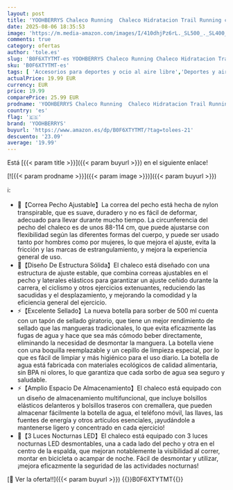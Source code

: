 ```yaml
---
layout: post
title: 'YOOHBERRYS Chaleco Running  Chaleco Hidratacion Trail Running con 3 Luces LED Nocturnas  Mochila Hidratacion Trail con Botella de Agua de 500 ml  Chaleco para Correr Hombre y Mujer'
date: 2025-08-06 18:35:53
image: 'https://m.media-amazon.com/images/I/410dhjPz6rL._SL500_._SL400_.jpg'
comments: true
category: ofertas
author: 'tole.es'
slug: 'B0F6XTYTMT-es YOOHBERRYS Chaleco Running Chaleco Hidratacion Trail...'
sku: 'B0F6XTYTMT-es'
tags: [ 'Accesorios para deportes y ocio al aire libre','Deportes y aire libre','Packs y bolsas de hidratación para ciclismo','mochila','yoohberrys','🇪🇸', ]
actualPrice: 19.99 EUR
currency: EUR
price: 19.99
comparePrice: 25.99 EUR
prodname: 'YOOHBERRYS Chaleco Running  Chaleco Hidratacion Trail Running con 3 Luces LED Nocturnas  Mochila Hidratacion Trail con Botella de Agua de 500 ml  Chaleco para Correr Hombre y Mujer'
country: 'es'
flag: '🇪🇸'
brand: 'YOOHBERRYS'
buyurl: 'https://www.amazon.es/dp/B0F6XTYTMT/?tag=tolees-21'
descuento: '23.09'
average: '19.99'
---
```


Está [{{< param title >}}]({{< param buyurl >}}) en el siguiente enlace!

[![{{< param prodname >}}]({{< param image >}})]({{< param buyurl >}})

ℹ️:

- 🏃‍【Correa Pecho Ajustable】La correa del pecho está hecha de nylon transpirable, que es suave, duradero y no es fácil de deformar, adecuado para llevar durante mucho tiempo. La circunferencia del pecho del chaleco es de unos 88-114 cm, que puede ajustarse con flexibilidad según las diferentes formas del cuerpo, y puede ser usado tanto por hombres como por mujeres, lo que mejora el ajuste, evita la fricción y las marcas de estrangulamiento, y mejora la experiencia general de uso.
- 🏃‍【Diseño De Estructura Sólida】El chaleco está diseñado con una estructura de ajuste estable, que combina correas ajustables en el pecho y laterales elásticos para garantizar un ajuste ceñido durante la carrera, el ciclismo y otros ejercicios extenuantes, reduciendo las sacudidas y el desplazamiento, y mejorando la comodidad y la eficiencia general del ejercicio.
- ⚡【Excelente Sellado】La nueva botella para sorber de 500 ml cuenta con un tapón de sellado giratorio, que tiene un mejor rendimiento de sellado que las mangueras tradicionales, lo que evita eficazmente las fugas de agua y hace que sea más cómodo beber directamente, eliminando la necesidad de desmontar la manguera. La botella viene con una boquilla reemplazable y un cepillo de limpieza especial, por lo que es fácil de limpiar y más higiénico para el uso diario. La botella de agua está fabricada con materiales ecológicos de calidad alimentaria, sin BPA ni olores, lo que garantiza que cada sorbo de agua sea seguro y saludable.
- ⚡【Amplio Espacio De Almacenamiento】El chaleco está equipado con un diseño de almacenamiento multifuncional, que incluye bolsillos elásticos delanteros y bolsillos traseros con cremallera, que pueden almacenar fácilmente la botella de agua, el teléfono móvil, las llaves, las fuentes de energía y otros artículos esenciales, ¡ayudándole a mantenerse ligero y concentrado en cada ejercicio!
- 🏃‍【3 Luces Nocturnas LED】El chaleco está equipado con 3 luces nocturnas LED desmontables, una a cada lado del pecho y otra en el centro de la espalda, que mejoran notablemente la visibilidad al correr, montar en bicicleta o acampar de noche. Fácil de desmontar y utilizar, ¡mejora eficazmente la seguridad de las actividades nocturnas!

[🛒 Ver la oferta!!]({{< param buyurl >}})
{{<world>}}B0F6XTYTMT{{</world>}}
